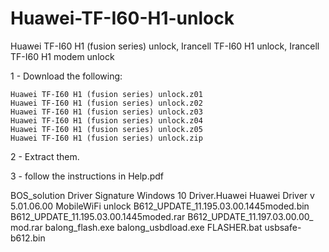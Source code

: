 # Huawei-TF-I60-H1-unlock
Huawei TF-I60 H1 (fusion series) unlock, Irancell TF-I60 H1 unlock, Irancell TF-I60 H1 modem unlock

1 - Download the following:

	Huawei TF-I60 H1 (fusion series) unlock.z01
	Huawei TF-I60 H1 (fusion series) unlock.z02
	Huawei TF-I60 H1 (fusion series) unlock.z03
	Huawei TF-I60 H1 (fusion series) unlock.z04
	Huawei TF-I60 H1 (fusion series) unlock.z05
	Huawei TF-I60 H1 (fusion series) unlock.zip

2 - Extract them.

3 - follow the instructions in Help.pdf



BOS_solution
Driver Signature Windows 10
Driver.Huawei
Huawei Driver v 5.01.06.00
MobileWiFi
unlock
B612_UPDATE_11.195.03.00.1445moded.bin
B612_UPDATE_11.195.03.00.1445moded.rar
B612_UPDATE_11.197.03.00.00_ mod.rar
balong_flash.exe
balong_usbdload.exe
FLASHER.bat
usbsafe-b612.bin

